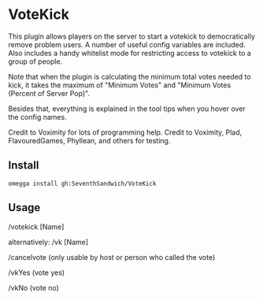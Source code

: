 <!--

When uploading your plugin to github/gitlab
start your repo name with "omegga-"

example: https://github.com/SeventhSandwich/omegga-VoteKick

Your plugin will be installed via omegga install gh:SeventhSandwich/VoteKick

-->

# VoteKick

This plugin allows players on the server to start a votekick to democratically
remove problem users. A number of useful config variables are included. Also
includes a handy whitelist mode for restricting access to votekick to
a group of people.

Note that when the plugin is calculating the minimum total votes needed to kick, it takes
the maximum of "Minimum Votes" and "Minimum Votes (Percent of Server Pop)".

Besides that, everything is explained in the tool tips when you hover
over the config names.

Credit to Voximity for lots of programming help. Credit to Voximity, Plad, FlavouredGames, Phyllean,
and others for testing.

## Install

`omegga install gh:SeventhSandwich/VoteKick`

## Usage
/votekick [Name]

alternatively: /vk [Name]

/cancelvote (only usable by host or person who called the vote)

/vkYes (vote yes)

/vkNo (vote no)
